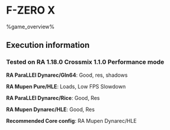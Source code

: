 # F-ZERO X 

%game_overview%

## Execution information

### Tested on RA 1.18.0 Crossmix 1.1.0 Performance mode

**RA ParaLLEl Dynarec/Gln64**: Good, res, shadows

**RA Mupen Pure/HLE**: Loads, Low FPS Slowdown

**RA ParaLLEl Dynarec/Rice**: Good, Res

**RA Mupen Dynarec/HLE**: Good, Res

**Recommended Core config**: RA Mupen Dynarec/HLE